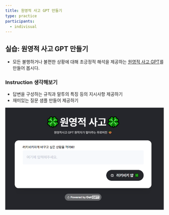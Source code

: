 ```yaml
---
title: 원영적 사고 GPT 만들기
type: practice
participants:
  - indivisual
---
```

## 실습: 원영적 사고 GPT 만들기

- 모든 불행하거나 불편한 상황에 대해 초긍정적 해석을 제공하는 [원영적 사고 GPT](https://getgpt.app/play/1drEpYwXhT?list=d9926747-7a55-4b38-a80d-2982de281d5f)를 만들어 봅시다.

### Instruction 생각해보기

- 답변을 구성하는 규칙과 말투의 특징 등의 지시사항 제공하기
- 재미있는 질문 샘플 만들어 제공하기


![](../attachments/gpt-wonyoung-thinking.png)